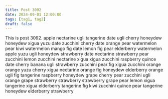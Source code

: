 ```yaml
---
title: Post 3092
date: 2024-09-01 12:00:00
tags: [tag1, tag2]
draft: false
---
```

This is post 3092.
apple
nectarine
ugli
tangerine
date
ugli
cherry
honeydew
honeydew
xigua
yuzu
date
zucchini
cherry
date
orange
pear
watermelon
pear
kiwi
watermelon
mango
fig
date
lemon
fig
pear
elderberry
watermelon
apple
yuzu
ugli
honeydew
strawberry
date
nectarine
strawberry
pear
zucchini
lemon
zucchini
nectarine
xigua
xigua
zucchini
raspberry
quince
date
cherry
banana
ugli
strawberry
zucchini
pear
fig
xigua
zucchini
orange
orange
yuzu
cherry
xigua
nectarine
orange
fig
honeydew
elderberry
orange
ugli
fig
tangerine
raspberry
honeydew
grape
cherry
pear
zucchini
ugli
orange
grape
strawberry
strawberry
strawberry
grape
pear
lemon
xigua
tangerine
xigua
elderberry
tangerine
fig
kiwi
zucchini
quince
pear
tangerine
honeydew
elderberry
strawberry
